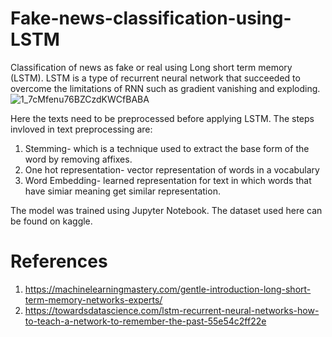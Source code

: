 # Fake-news-classification-using-LSTM
Classification of news as fake or real using Long short term memory (LSTM). LSTM is a type of recurrent neural network that succeeded to overcome the limitations of RNN such as gradient vanishing and exploding. ![1_7cMfenu76BZCzdKWCfBABA](https://user-images.githubusercontent.com/76652458/190478118-c0f0158b-a137-477f-83ee-659b5dc86bc3.png)



Here the texts need to be preprocessed before applying LSTM. The steps invloved in text preprocessing are: 
1. Stemming- which is a technique used to extract the base form of the word by removing affixes. 
2. One hot representation- vector representation of words in a vocabulary 
3. Word Embedding- learned representation for text in which words that have simiar meaning get similar representation. 

The model was trained using Jupyter Notebook. The dataset used here can be found on kaggle. 
# References 
1. https://machinelearningmastery.com/gentle-introduction-long-short-term-memory-networks-experts/
2. https://towardsdatascience.com/lstm-recurrent-neural-networks-how-to-teach-a-network-to-remember-the-past-55e54c2ff22e
